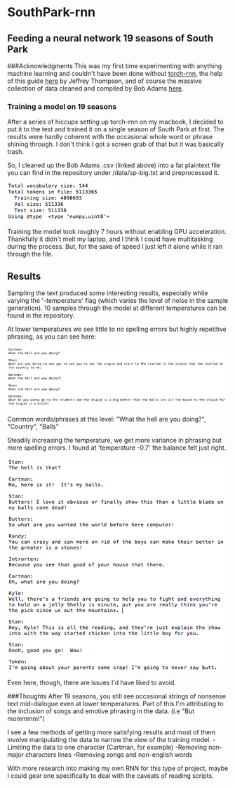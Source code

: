 # SouthPark-rnn
## Feeding a neural network 19 seasons of South Park

###Acknowledgments
This was my first time experimenting with anything machine learning and couldn't have been done without [torch-rnn](https://github.com/jcjohnson/torch-rnn), the help of this guide [here](http://www.jeffreythompson.org/blog/2016/03/25/torch-rnn-mac-install/) by Jeffrey Thompson, and of course the massive collection of data cleaned and compiled by Bob Adams [here](https://github.com/BobAdamsEE/SouthParkData). 

### Training a model on 19 seasons
After a series of hiccups setting up torch-rnn on my macbook, I decided to put it to the test and trained it on a single season of South Park at first. The results were hardly coherent with the occasional whole word or phrase shining through. I don't think I got a screen grab of that but it was basically trash. 

So, I cleaned up the Bob Adams .csv (linked above) into a fat plaintext file you can find in the repository under /data/sp-big.txt and preprocessed it.

![alt text](images/preprocessed.png "Even for 19 seasons that's a lot of Token's.")

Training the model took roughly 7 hours without enabling GPU acceleration. Thankfully it didn't melt my laptop, and I think I could have multitasking during the process. But, for the sake of speed I just left it alone while it ran through the file.

## Results

Sampling the text produced some interesting results, especially while varying the '-temperature' flag (which varies the level of noise in the sample generation). 10 samples through the model at different temperatures can be found in the repository.

At lower temperatures we see little to no spelling errors but highly repetitive phrasing, as you can see here:

![alt text](images/temp01.png "What the hell are you doing?!")

Common words/phrases at this level: "What the hell are you doing?", "Country", "Balls"

Steadily increasing the temperature, we get more variance in phrasing but more spelling errors. I found at 'temperature -0.7' the balance felt just right. 

![alt text](images/temp07.png "Some sampled text at Temperature 0.7")

Even here, though, there are issues I'd have liked to avoid.

###Thoughts
After 19 seasons, you still see occasional strings of nonsense text mid-dialogue even at lower temperatures. Part of this I'm attributing to the inclusion of songs and emotive phrasing in the data. (i.e "But mommmm!")

I see a few methods of getting more satisfying results and most of them involve manipulating the data to narrow the view of the training model.
-Limiting the data to one character (Cartman, for example)
-Removing non-major characters lines
-Removing songs and non-english words

With more research into making my own RNN for this type of project, maybe I could gear one specifically to deal with the caveats of reading scripts.


